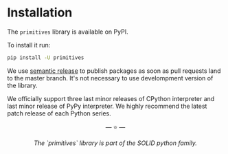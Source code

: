 # Installation

The `primitives` library is available on PyPI.

To install it run:

```bash
pip install -U primitives
```

We use [semantic release](https://semantic-release.gitbook.io/semantic-release/)
to publish packages as soon as pull requests land to the master branch. It's not
necessary to use develompment version of the library.

We officially support three last minor releases of CPython interpreter and last
minor release of PyPy interpreter. We highly recommend the latest patch release
of each Python series.

<p align="center">&mdash; ⭐️ &mdash;</p>
<p align="center"><i>The `primitives` library is part of the SOLID python family.</i></p>
